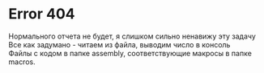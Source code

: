 # Error 404

Нормального отчета не будет, я слишком сильно ненавижу эту задачу\
Все как задумано - читаем из файла, выводим число в консоль\
Файлы с кодом в папке assembly, соответствующие макросы в папке macros.